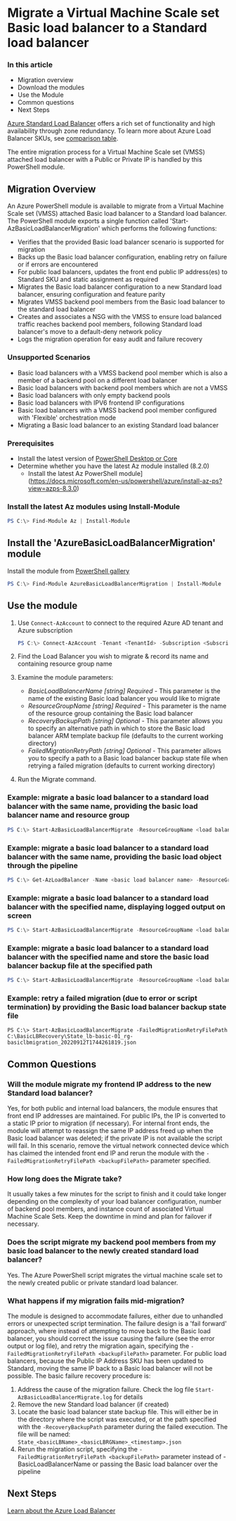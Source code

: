 # Migrate a Virtual Machine Scale set Basic load balancer to a Standard load balancer

### In this article

- Migration overview
- Download the modules
- Use the Module
- Common questions
- Next Steps

[Azure Standard Load Balancer](https://docs.microsoft.com/azure/load-balancer/load-balancer-overview) offers a rich set of functionality and high availability through zone redundancy. To learn more about Azure Load Balancer SKUs, see [comparison table](https://docs.microsoft.com/azure/load-balancer/skus#skus).

The entire migration process for a Virtual Machine Scale set (VMSS) attached load balancer with a Public or Private IP is handled by this PowerShell module. 

## Migration Overview

An Azure PowerShell module is available to migrate from a Virtual Machine Scale set (VMSS) attached Basic load balancer to a Standard load balancer. The PowerShell module exports a single function called 'Start-AzBasicLoadBalancerMigration' which performs the following functions:

- Verifies that the provided Basic load balancer scenario is supported for migration
- Backs up the Basic load balancer configuration, enabling retry on failure or if errors are encountered
- For public load balancers, updates the front end public IP address(es) to Standard SKU and static assignment as required
- Migrates the Basic load balancer configuration to a new Standard load balancer, ensuring configuration and feature parity
- Migrates VMSS backend pool members from the Basic load balancer to the standard load balancer
- Creates and associates a NSG with the VMSS to ensure load balanced traffic reaches backend pool members, following Standard load balancer's move to a default-deny network policy
- Logs the migration operation for easy audit and failure recovery

### Unsupported Scenarios

- Basic load balancers with a VMSS backend pool member which is also a member of a backend pool on a different load balancer
- Basic load balancers with backend pool members which are not a VMSS
- Basic load balancers with only empty backend pools
- Basic load balancers with IPV6 frontend IP configurations
- Basic load balancers with a VMSS backend pool member configured with 'Flexible' orchestration mode
- Migrating a Basic load balancer to an existing Standard load balancer

### Prerequisites

- Install the latest version of [PowerShell Desktop or Core ](https://docs.microsoft.com/en-us/powershell/scripting/install/installing-powershell?view=powershell-7.2)
- Determine whether you have the latest Az module installed (8.2.0)
  - Install the latest Az PowerShell module](https://docs.microsoft.com/en-us/powershell/azure/install-az-ps?view=azps-8.3.0)

### Install the latest Az modules using Install-Module

```powershell
PS C:\> Find-Module Az | Install-Module
```

## Install the 'AzureBasicLoadBalancerMigration' module

Install the module from [PowerShell gallery](https://www.powershellgallery.com/packages/AzureBasicLoadBalancerMigration/0.1.0)

```powershell
PS C:\> Find-Module AzureBasicLoadBalancerMigration | Install-Module
```

## Use the module

1. Use `Connect-AzAccount` to connect to the required Azure AD tenant and Azure subscription 

    ```powershell
    PS C:\> Connect-AzAccount -Tenant <TenantId> -Subscription <SubscriptionId> 
    ```

2. Find the Load Balancer you wish to migrate & record its name and containing resource group name

3. Examine the module parameters:
    - *BasicLoadBalancerName [string] Required* - This parameter is the name of the existing Basic load balancer you would like to migrate
    - *ResourceGroupName [string] Required* - This parameter is the name of the resource group containing the Basic load balancer
    - *RecoveryBackupPath [string] Optional* - This parameter allows you to specify an alternative path in which to store the Basic load balancer ARM template backup file (defaults to the current working directory)
    - *FailedMigrationRetryPath [string] Optional* - This parameter allows you to specify a path to a Basic load balancer backup state file when retrying a failed migration (defaults to current working directory)

4. Run the Migrate command.

### Example: migrate a basic load balancer to a standard load balancer with the same name, providing the basic load balancer name and resource group

```powershell
PS C:\> Start-AzBasicLoadBalancerMigrate -ResourceGroupName <load balancer resource group name> -BasicLoadBalancerName <existing basic load balancer name>
```

### Example: migrate a basic load balancer to a standard load balancer with the same name, providing the basic load object through the pipeline

```powershell
PS C:\> Get-AzLoadBalancer -Name <basic load balancer name> -ResourceGroup <Basic load balancer resource group name> | Start-AzBasicLoadBalancerMigrate
```

### Example: migrate a basic load balancer to a standard load balancer with the specified name, displaying logged output on screen

```powershell
PS C:\> Start-AzBasicLoadBalancerMigrate -ResourceGroupName <load balancer resource group name> -BasicLoadBalancerName <existing basic load balancer name> -StandardLoadBalancerName <new standard load balancer name> -FollowLog
```

### Example: migrate a basic load balancer to a standard load balancer with the specified name and store the basic load balancer backup file at the specified path

```powershell
PS C:\> Start-AzBasicLoadBalancerMigrate -ResourceGroupName <load balancer resource group name> -BasicLoadBalancerName <existing basic load balancer name> -StandardLoadBalancerName <new standard load balancer name> -RecoveryBackupPath C:\BasicLBRecovery 
```

### Example: retry a failed migration (due to error or script termination) by providing the Basic load balancer backup state file

```powerhsell
PS C:\> Start-AzBasicLoadBalancerMigrate -FailedMigrationRetryFilePath C:\BasicLBRecovery\State_lb-basic-01_rg-basiclbmigration_20220912T1744261819.json
```

## Common Questions

### Will the module migrate my frontend IP address to the new Standard load balancer?

Yes, for both public and internal load balancers, the module ensures that front end IP addresses are maintained. For public IPs, the IP is converted to a static IP prior to migration (if necessary). For internal front ends, the module will attempt to reassign the same IP address freed up when the Basic load balancer was deleted; if the private IP is not available the script will fail. In this scenario, remove the virtual network connected device which has claimed the intended front end IP and rerun the module with the `-FailedMigrationRetryFilePath <backupFilePath>` parameter specified.

### How long does the Migrate take?

It usually takes a few minutes for the script to finish and it could take longer depending on the complexity of your load balancer configuration, number of backend pool members, and instance count of associated Virtual Machine Scale Sets. Keep the downtime in mind and plan for failover if necessary.

### Does the script migrate my backend pool members from my basic load balancer to the newly created standard load balancer?

Yes. The Azure PowerShell script migrates the virtual machine scale set to the newly created public or private standard load balancer.

### What happens if my migration fails mid-migration?

The module is designed to accommodate failures, either due to unhandled errors or unexpected script termination. The failure design is a 'fail forward' approach, where instead of attempting to move back to the Basic load balancer, you should correct the issue causing the failure (see the error output or log file), and retry the migration again, specifying the `-FailedMigrationRetryFilePath <backupFilePath>` parameter. For public load balancers, because the Public IP Address SKU has been updated to Standard, moving the same IP back to a Basic load balancer will not be possible. The basic failure recovery procedure is:

  1. Address the cause of the migration failure. Check the log file `Start-AzBasicLoadBalancerMigrate.log` for details
  1. Remove the new Standard load balancer (if created)
  1. Locate the basic load balancer state backup file. This will either be in the directory where the script was executed, or at the path specified with the `-RecoveryBackupPath` parameter during the failed execution. The file will be named: `State_<basicLBName>_<basicLBRGName>_<timestamp>.json`
  1. Rerun the migration script, specifying the `-FailedMigrationRetryFilePath <backupFilePath>` parameter instead of -BasicLoadBalancerName or passing the Basic load balancer over the pipeline

## Next Steps

[Learn about the Azure Load Balancer](https://docs.microsoft.com/azure/load-balancer/load-balancer-overview)